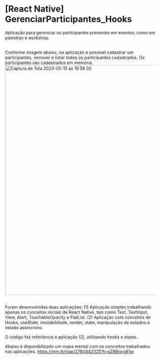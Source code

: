 # [React Native] GerenciarParticipantes_Hooks
Aplicação para gerenciar os participantes presentes em eventos, como em palestras e workshop.

<br>Conforme imagem abaixo, na aplicação é possível cadastrar um participantes, remover e listar todos os participantes cadastrados. 
Os participantes são cadastrados em memória. 
<img width="759" alt="Captura de Tela 2023-05-15 às 16 56 02" src="https://github.com/brunobandeiraf/GerenciarParticipantes_RN/assets/28060530/a17f41fa-0b63-44f7-914e-f39305f7c420">

<br>Foram desenvolvidas duas aplicações: 
(1) Aplicação simples trabalhando apenas os conceitos iniciais de React Native, tais como Text, TextInput, View, Alert, TouchableOpacity e FlatList.
(2) Aplicação com conceitos de Hooks, useState, imutabilidade, render, state, manipulação de estados e estado assíncrono. 

O código faz referiência a aplicação (2),  utilizando hooks e states. 

Abaixo é disponibilizado um mapa mental com os conceitos trabalhados nas aplicações. 
https://mm.tt/map/2760442325?t=gZBBqcg81w
